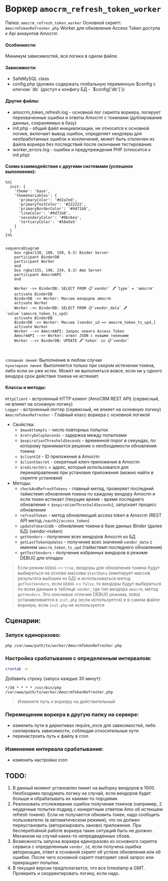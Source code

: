 # Воркер `amocrm_refresh_token_worker`

Папка: `amocrm_refresh_token_worker`
Основной скрипт: `AmocrmTokenRefresher.php`
Worker для обновления Access Token доступа к Api аккаунтов Amocrm

#### Особенности:
Минимум зависимостей, вся логика в одном файле.

#### Зависимости:
- SafeMySQL class
- config.php (должен содержать глобальную переменную $config c ключом `db` (доступ к конфигу БД - `$config['db']`))

#### Другие файлы:
- amocrm_token_refresh.log - основной лог скрипта воркера, логирует перехваченные ошибки и ответы Amocrm с токенами (дублирование данных, сохраняемых в базу)
- init.php - общий файл инициализации, не относится к основной логике, включает вывод ошибок, определяет хендлеры для необработанных ошибок и исключений, может быть отключен из файла воркера без последствий после окончания тестирования.
- worker_errors.log - ошибки и предупреждения PHP (относится к init.php)

#### Схема взаимодействия с другими системами (успешное выполнение):

```mermaid
%%{
  init: {
    'theme': 'base',
    'themeVariables': {
      'primaryColor': '#d2a7ed',
      'primaryTextColor': '#222222',
      'primaryBorderColor': '#9d71b8',
      'lineColor': '#9d71b8',
      'secondaryColor': '#9bc6ea',
      'tertiaryColor': '#58a5e5'
    }
  }
}%%


sequenceDiagram
    box rgba(130, 100, 150, 0.3) Binder Server
    participant BinderDB
    participant Worker
    end
    box rgba(155, 198, 234, 0.3) Amo Server
    participant AmocrmAPI
    end

    Worker ->> BinderDB: SELECT FROM 📋`vendor` 🖊️`type` = 'amocrm'
    activate BinderDB
    BinderDB ->> Worker: Массив вендоров amocrm
    activate Worker
    Worker ->> BinderDB: SELECT FROM 📋`vendor_data` 🖊️`value`(amocrm_token_ts_upd)
    activate BinderDB
    BinderDB ->> Worker: Массив [vendor_id => amocrm_token_ts_upd,]
    activate Worker
    Worker -->> AmocrmAPI: Запрос нового Access Token
    AmocrmAPI -->> Worker: ответ JSON с новыми токенами
    Worker -->> BinderDB: UPDATE 🖊️`token` in 📋`vendor`

    
```
`сплошная линия`: Выполнение в любом случае\
`пунктирная линия`: Выполняется только при скором истечении токена, либо если он уже истек. Может не выполняться вовсе, если ни у одного вендора срок действия токена не истекает.

#### Классы и методы:
`HttpClient` - встроенный HTTP клиент (AmoCRM REST API) (сервисный, не влияет на основную логику)\
`Logger` - встроенный логгер (сервисный, не влияет на основную логику)\
`AmocrmTokenRefresher` - Главный класс воркера с основной логикой
  - Свойства:
    - `$maxAttempts` - число повторных попыток
    - `$retryDelaySeconds` - задержка между попытками
    - `$expirationThresholdSeconds` - временной порог в секундах, по которому принимается решение о необходимости обновления токена
    - `$clientId` - ID приложения в Amocrm
    - `$clientSecret` - секретный ключ приложения в Amocrm
    - `$redirectUri` = адрес, который использовался для перенаправления при установке приложения (можно найти в скрипте установки)
  - Методы:
    - `checkAndRefreshTokens` - главный метод, проверяет последний таймстемп обновления токена по каждому вендору Amocrm и если токен истекает (текущее время - время последнего обновления < `$expirationThresholdSeconds`), запускает процесс обновления
    - `refreshToken` - метод обновляющий access token в Amocrm (REST API метод `/oauth2/access_token`)
    - `updateTokenInDb` - обновление токена в базе данных Binder (далее БД) (vendor->token)
    - `getVendors` - получение всех вендоров Amocrm из БД
    - `getLastTokenUpdates` - получение всех значений `vendor_data` с именем `amocrm_token_ts_upd` (таймстемп последнего обновления)
    - `getTestVendors` - получение избранных вендоров в режиме DEBUG для отладки

> Если режим `DEBUG` == `true`, вендоры для обновления токена будут выбираться на основе массива `$testData` (имитирует массив результата выборки из БД) и использоваться метод `getTestVendors`, если `DEBUG` == `false`, то вендоры будут выбираться по всем данным в таблице `vendor`, где тип вендора `amocrm`, метод `getVendors`. Это ключевое отличие DEBUG режима.
> `DEBUG` устанавливается в `init.php` (если используется) и в самом файле воркера, если `init.php` не используется

## Сценарии:

### Запуск единоразово:
```bash
php /var/www/path/to/worker/AmocrmTokenRefresher.php
```
### Настройка срабатывания с определенным интервалом:
```bash
crontab -e
```
Добавить строку (запуск каждые 30 минут):
```
*/30 * * * * /usr/bin/php /var/www/path/to/worker/AmocrmTokenRefresher.php
```
> Измените путь к воркеру на действительный

### Перемещении воркера в другую папку на сервере:
- изменить пути в директивах require_once для зависимостей, либо скопировать зависимости, соблюдая относительные пути
- перенастроить путь к файлу в cron

### Изменение интервала срабатывания:
- изменить настройки cron

## TODO:
1. В данный момент установлен лимит на выборку вендоров в 1000. Необходимо продумать логику на случай, если вендоров будет больше и обрабатывать их какими-то порциями.
2. Реализовать отслеживание ошибок получения токенов (например, 2 неудачные попытки подряд с конкретным ответом Amo об истекшем refresh токене). Если не получается обновить токен, надо сообщить пользователю (в автоматическом режиме), что он должен переустановить (авторизировать заново) приложение. При бесперебойной работе воркера таких ситуаций быть не должно. Механизм на случай каких-то непредвиденных сбоев.
3. Возможность запуска воркера единоразово из основного скрипта сервиса с определенным `vendor_id`, если получена ошибка авторизации, ответ в основной скрипт об успехе обновления или об ошибке. После чего основной скрипт повторяет свой запрос или прекращает попытки.
4. В текущей версии предполагается, что все timestamp в GMT. Проверить и скорректировать логику, если надо.
